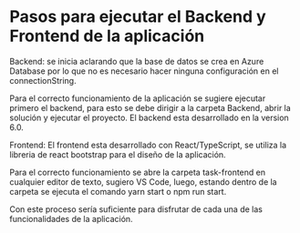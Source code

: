 # Pasos para ejecutar el Backend y Frontend de la aplicación

Backend: se inicia aclarando que la base de datos se crea en Azure Database por lo que no es necesario hacer ninguna configuración en el connectionString.

Para el correcto funcionamiento de la aplicación se sugiere ejecutar primero el backend, para esto se debe dirigir a la carpeta Backend, abrir la solución y ejecutar el proyecto. El backend esta desarrollado en la version 6.0.

Frontend: El frontend esta desarrollado con React/TypeScript, se utiliza la libreria de react bootstrap para el diseño de la aplicación.

Para el correcto funcionamiento se abre la carpeta task-frontend en cualquier editor de texto, sugiero VS Code, luego, estando dentro de la carpeta se ejecuta el comando yarn start o npm run start. 

Con este proceso sería suficiente para disfrutar de cada una de las funcionalidades de la aplicación.

